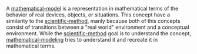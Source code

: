 A [mathematical-model](mathematical-model.md) is a representation in mathematical terms of the behavior of real devices, objects, or situations. This concept have a similarity to the [scientific-method](scientific-method), manly because both of this concepts consist of transitions between  a "real world" environment and a conceptual environment. While the [scientific-method](scientific-method) goal is to understand the concept, [mathematical-modeling](mathematical-model.md) tries to understand it and recreate it in mathematical terms. 
